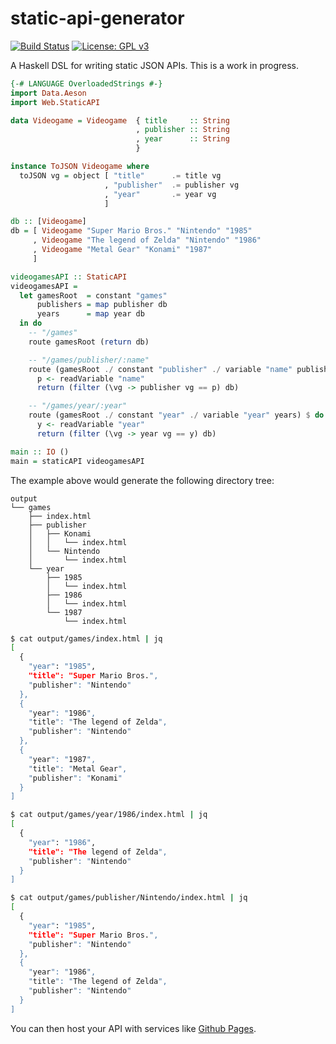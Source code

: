 # static-api-generator
[![Build Status](https://travis-ci.org/jgalat/static-api-generator.svg?branch=master)](https://travis-ci.org/jgalat/static-api-generator)
[![License: GPL v3](https://img.shields.io/badge/License-GPL%20v3-blue.svg)](https://www.gnu.org/licenses/gpl-3.0)

A Haskell DSL for writing static JSON APIs. This is a work in progress.

```haskell
{-# LANGUAGE OverloadedStrings #-}
import Data.Aeson
import Web.StaticAPI

data Videogame = Videogame  { title     :: String
                            , publisher :: String
                            , year      :: String
                            }

instance ToJSON Videogame where
  toJSON vg = object [ "title"      .= title vg
                     , "publisher"  .= publisher vg
                     , "year"       .= year vg
                     ]

db :: [Videogame]
db = [ Videogame "Super Mario Bros." "Nintendo" "1985"
     , Videogame "The legend of Zelda" "Nintendo" "1986"
     , Videogame "Metal Gear" "Konami" "1987"
     ]

videogamesAPI :: StaticAPI
videogamesAPI =
  let gamesRoot  = constant "games"
      publishers = map publisher db
      years      = map year db
  in do
    -- "/games"
    route gamesRoot (return db)

    -- "/games/publisher/:name"
    route (gamesRoot ./ constant "publisher" ./ variable "name" publishers) $ do
      p <- readVariable "name"
      return (filter (\vg -> publisher vg == p) db)

    -- "/games/year/:year"
    route (gamesRoot ./ constant "year" ./ variable "year" years) $ do
      y <- readVariable "year"
      return (filter (\vg -> year vg == y) db)

main :: IO ()
main = staticAPI videogamesAPI
```

The example above would generate the following directory tree:

```
output
└── games
    ├── index.html
    ├── publisher
    │   ├── Konami
    │   │   └── index.html
    │   └── Nintendo
    │       └── index.html
    └── year
        ├── 1985
        │   └── index.html
        ├── 1986
        │   └── index.html
        └── 1987
            └── index.html
```

```bash
$ cat output/games/index.html | jq
[
  {
    "year": "1985",
    "title": "Super Mario Bros.",
    "publisher": "Nintendo"
  },
  {
    "year": "1986",
    "title": "The legend of Zelda",
    "publisher": "Nintendo"
  },
  {
    "year": "1987",
    "title": "Metal Gear",
    "publisher": "Konami"
  }
]
```

```bash
$ cat output/games/year/1986/index.html | jq
[
  {
    "year": "1986",
    "title": "The legend of Zelda",
    "publisher": "Nintendo"
  }
]
```

```bash
$ cat output/games/publisher/Nintendo/index.html | jq
[
  {
    "year": "1985",
    "title": "Super Mario Bros.",
    "publisher": "Nintendo"
  },
  {
    "year": "1986",
    "title": "The legend of Zelda",
    "publisher": "Nintendo"
  }
]
```

You can then host your API with services like [Github Pages](https://pages.github.com/).
